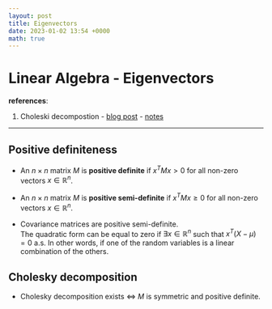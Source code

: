 ```yaml
---
layout: post
title: Eigenvectors
date: 2023-01-02 13:54 +0000
math: true
---
```


# Linear Algebra - Eigenvectors

**references**:
  1. Choleski decompostion - [blog post](https://www.statlect.com/matrix-algebra/Cholesky-decomposition) - [notes](https://www.stat.uchicago.edu/~lekheng/courses/302/notes8.pdf)

***

## Positive definiteness

- An $n \times n$ matrix $M$ is **positive definite** if $x^T M x > 0$ for all non-zero vectors $x \in \mathbb{R}^n$.
- An $n \times n$ matrix $M$ is **positive semi-definite** if $x^T M x \geq 0$ for all non-zero vectors $x \in \mathbb{R}^n$.

- Covariance matrices are positive semi-definite.  
The quadratic form can be equal to zero if $\exists x \in \mathbb{R}^n$ such that $x^T (X - \mu) = 0$ a.s. In other words, if one of the random variables is a linear combination of the others.

## Cholesky decomposition

- Cholesky decomposition exists $\iff$ $M$ is symmetric and positive definite.



